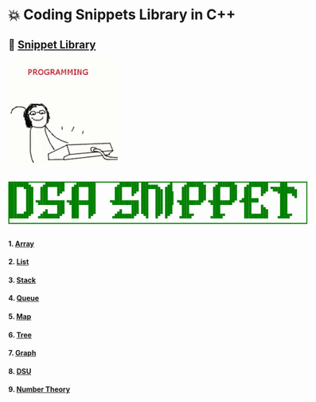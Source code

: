 # 💥 Coding Snippets Library in C++

## 🔗 [Snippet Library ](https://aadilmughal786.github.io/portfolio/code/ "Snippet Library")

[![The Real Programmer](./images/programming-computer.gif "The Real Programmer")](https://aadilmughal786.github.io/portfolio/code/ "The Real Programmer")

<pre style="font-size:8px;color:green;border:2px solid green;display:inline-block">
████████▄     ▄████████    ▄████████         ▄████████ ███▄▄▄▄    ▄█     ▄███████▄    ▄███████▄    ▄████████     ███     
███   ▀███   ███    ███   ███    ███        ███    ███ ███▀▀▀██▄ ███    ███    ███   ███    ███   ███    ███ ▀█████████▄ 
███    ███   ███    █▀    ███    ███        ███    █▀  ███   ███ ███▌   ███    ███   ███    ███   ███    █▀     ▀███▀▀██ 
███    ███   ███          ███    ███        ███        ███   ███ ███▌   ███    ███   ███    ███  ▄███▄▄▄         ███   ▀ 
███    ███ ▀███████████ ▀███████████      ▀███████████ ███   ███ ███▌ ▀█████████▀  ▀█████████▀  ▀▀███▀▀▀         ███     
███    ███          ███   ███    ███               ███ ███   ███ ███    ███          ███          ███    █▄      ███     
███   ▄███    ▄█    ███   ███    ███         ▄█    ███ ███   ███ ███    ███          ███          ███    ███     ███     
████████▀   ▄████████▀    ███    █▀        ▄████████▀   ▀█   █▀  █▀    ▄████▀       ▄████▀        ██████████    ▄████▀   
                                                                                                                            
</pre>

#### 1. [Array](https://aadilmughal786.github.io/portfolio/code/array/ "Array")

#### 2. [List](https://aadilmughal786.github.io/portfolio/code/list/ "List")

#### 3. [Stack](https://aadilmughal786.github.io/portfolio/code/stack/ "Stack")

#### 4. [Queue](https://aadilmughal786.github.io/portfolio/code/queue/ "Queue")

#### 5. [Map](https://aadilmughal786.github.io/portfolio/code/map/ "Map")

#### 6. [Tree](https://aadilmughal786.github.io/portfolio/code/tree/ "Tree")

#### 7. [Graph](https://aadilmughal786.github.io/portfolio/code/graph/ "Graph")

#### 8. [DSU](https://aadilmughal786.github.io/portfolio/code/dsu/ "DSU")

#### 9. [Number Theory](https://aadilmughal786.github.io/portfolio/code/number-theory/ "Number Theory")

